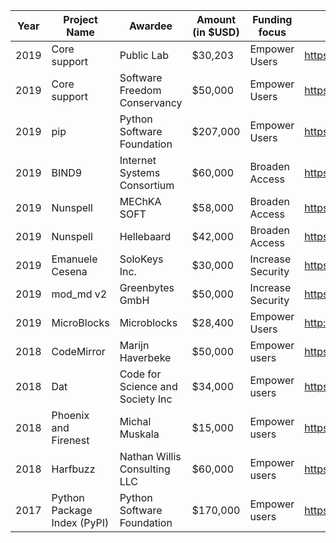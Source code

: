 |Year| Project Name  | Awardee  |  Amount (in $USD) |  Funding focus | Project website  |
|---|---|---|---|---|---|
|2019|Core support|Public Lab|$30,203|Empower Users|https://publiclab.org/|
|2019|Core support|Software Freedom Conservancy|$50,000|Empower Users|https://sfconservancy.org/|
|2019|pip|Python Software Foundation|$207,000|Empower Users|https://pip.pypa.io/|
|2019|BIND9|Internet Systems Consortium|$60,000|Broaden Access|https://www.isc.org/bind/|
|2019| Nunspell  |  MEChKA SOFT |  $58,000 |  Broaden Access |  https://nuspell.github.io/ |
|2019| Nunspell  |  Hellebaard |  $42,000 | Broaden Access  | https://nuspell.github.io/  |
|2019| Emanuele Cesena |  SoloKeys Inc. | $30,000 | Increase Security | https://solokeys.com  |
|2019| mod_md v2 | Greenbytes GmbH | $50,000 | Increase Security | https://github.com/icing/mod_md |
|2019| MicroBlocks | Microblocks | $28,400 | Empower Users | http://microblocks.fun |
|2018|CodeMirror| Marijn Haverbeke | $50,000 | Empower users | https://codemirror.net/ |
|2018| Dat | Code for Science and Society Inc | $34,000 | Empower users | https://github.com/datproject |
|2018| Phoenix and Firenest | Michal  Muskala | $15,000 | Empower users | https://github.com/phoenixframework/firenest |
|2018| Harfbuzz | Nathan Willis Consulting LLC | $60,000 | Empower users | https://github.com/harfbuzz/harfbuzz |
|2017| Python Package Index (PyPI) | Python Software Foundation | $170,000 | Empower users | https://pypi.org |
